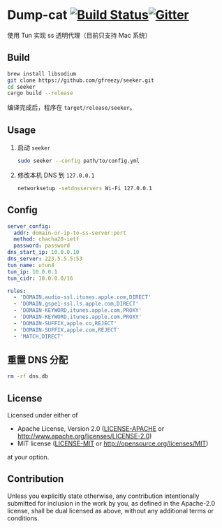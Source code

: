 # Dump-cat [![Build Status](https://travis-ci.com/gfreezy/seeker.svg?branch=master)](https://travis-ci.com/gfreezy/seeker)[![Gitter](https://badges.gitter.im/AllSundays/seeker.svg)](https://gitter.im/AllSundays/seeker?utm_source=badge&utm_medium=badge&utm_campaign=pr-badge)
使用 Tun 实现 ss 透明代理（目前只支持 Mac 系统）

## Build
```bash
brew install libsodium
git clone https://github.com/gfreezy/seeker.git
cd seeker
cargo build --release
```

编译完成后，程序在 `target/release/seeker`。

## Usage

1. 启动 `seeker`

    ```bash
    sudo seeker --config path/to/config.yml
    ```
   
2. 修改本机 DNS 到 `127.0.0.1`

    ```bash
    networksetup -setdnsservers Wi-Fi 127.0.0.1
    ```

## Config

```yaml
server_config:
  addr: domain-or-ip-to-ss-server:port
  method: chacha20-ietf
  password: password
dns_start_ip: 10.0.0.10
dns_server: 223.5.5.5:53
tun_name: utun4
tun_ip: 10.0.0.1
tun_cidr: 10.0.0.0/16

rules:
  - 'DOMAIN,audio-ssl.itunes.apple.com,DIRECT'
  - 'DOMAIN,gspe1-ssl.ls.apple.com,DIRECT'
  - 'DOMAIN-KEYWORD,itunes.apple.com,PROXY'
  - 'DOMAIN-KEYWORD,itunes.apple.com,PROXY'
  - 'DOMAIN-SUFFIX,apple.co,REJECT'
  - 'DOMAIN-SUFFIX,apple.com,REJECT'
  - 'MATCH,DIRECT'
```

## 重置 DNS 分配

```bash
rm -rf dns.db
``` 

## License

Licensed under either of

 * Apache License, Version 2.0
   ([LICENSE-APACHE](LICENSE-APACHE) or http://www.apache.org/licenses/LICENSE-2.0)
 * MIT license
   ([LICENSE-MIT](LICENSE-MIT) or http://opensource.org/licenses/MIT)

at your option.

## Contribution

Unless you explicitly state otherwise, any contribution intentionally submitted
for inclusion in the work by you, as defined in the Apache-2.0 license, shall be
dual licensed as above, without any additional terms or conditions.
